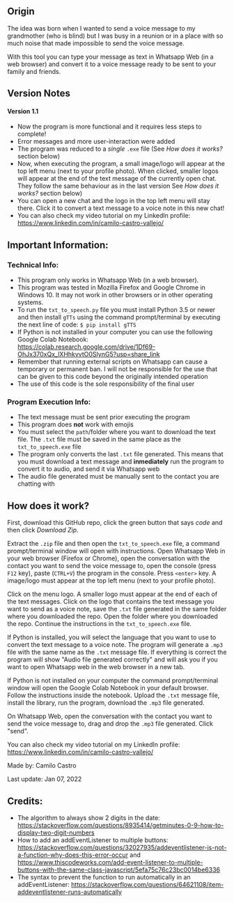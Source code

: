 ## Origin

The idea was born when I wanted to send a voice message to my grandmother (who is blind) but I was busy in a reunion or in a place with so much noise that made impossible to send the voice message.

With this tool you can type your message as text in Whatsapp Web (in a web browser) and convert it to a voice message ready to be sent to your family and friends.

## Version Notes
#### Version 1.1
- Now the program is more functional and it requires less steps to complete!
- Error messages and more user-interaction were added
- The program was reduced to a *single* `.exe` file (See *How does it works?* section below)
- Now, when executing the program, a small image/logo will appear at the top left menu (next to your profile photo). When clicked, smaller logos will appear at the end of the text message of the currently open chat. They follow the same behaviour as in the last version See *How does it works?* section below)
- You can open a new chat and the logo in the top left menu will stay there. Click it to convert a text message to a voice note in this new chat!
- You can also check my video tutorial on my LinkedIn profile: https://www.linkedin.com/in/camilo-castro-vallejo/

## Important Information:

### Technical Info:

- This program only works in Whatsapp Web (in a web browser).
- This program was tested in Mozilla Firefox and Google Chrome in Windows 10. It may not work in other browsers or in other operating systems.
- To run the `txt_to_speech.py` file you must install Python 3.5 or newer and then install `gTTs` using the command prompt/terminal by executing the next line of code: `$ pip install gTTS`
- If Python is not installed in your computer you can use the following Google Colab Notebook: https://colab.research.google.com/drive/1Df69-OhJx370xQx_lXHhkvvtO0SIynG5?usp=share_link
- Remember that running external scripts on Whatsapp can cause a temporary or permanent ban. I will not be responsible for the use that can be given to this code beyond the originally intended operation
- The use of this code is the sole responsibility of the final user

### Program Execution Info:

- The text message must be sent prior executing the program
- This program does **not** work with emojis
- You must select the `path`/folder where you want to download the text file. The `.txt` file must be saved in the same place as the `txt_to_speech.exe` file
- The program only converts the last `.txt` file generated. This means that you must download a text message and **inmediately** run the program to convert it to audio, and send it via Whatsapp web
- The audio file generated must be manually sent to the contact you are chatting with

## How does it work?

First, download this GitHub repo, click the green button that says *code* and then click *Download Zip*.

Extract the `.zip` file and then open the `txt_to_speech.exe` file, a command prompt/terminal window will open with instructions. Open Whatsapp Web in your web browser (Firefox or Chrome), open the conversation with the contact you want to send the voice message to, open the console (press `F12` key), paste (`CTRL+V`) the program in the console. Press `<enter>` key. A image/logo must appear at the top left menu (next to your profile photo).

Click on the menu logo. A smaller logo must appear at the end of each of the text messages. Click on the logo that contains the text message you want to send as a voice note, save the `.txt` file generated in the same folder where you downloaded the repo. Open the folder where you downloaded the repo. Continue the instructions in the `txt_to_speech.exe` file.

If Python is installed, you will select the language that you want to use to convert the text message to a voice note. The program will generate a `.mp3` file with the same name as the `.txt` message file. If everything is correct the program will show "Audio file <name> generated correctly" and will ask you if you want to open Whatsapp web in the web browser in a new tab.

If Python is not installed on your computer the command prompt/terminal window will open the Google Colab Notebook in your default browser. Follow the instructions inside the notebook. Upload the `.txt` message file, install the library, run the program, download the `.mp3` file generated.

On Whatsapp Web, open the conversation with the contact you want to send the voice message to, drag and drop the `.mp3` file generated. Click "send".

You can also check my video tutorial on my LinkedIn profile: https://www.linkedin.com/in/camilo-castro-vallejo/


Made by: Camilo Castro

Last update: Jan 07, 2022


## Credits:

- The algorithm to always show 2 digits in the date: https://stackoverflow.com/questions/8935414/getminutes-0-9-how-to-display-two-digit-numbers
- How to add an addEventListener to multiple buttons: https://stackoverflow.com/questions/32027935/addeventlistener-is-not-a-function-why-does-this-error-occur and https://www.thiscodeworks.com/add-event-listener-to-multiple-buttons-with-the-same-class-javascript/5efa75c76c23bc0014be6336
- The syntax to prevent the function to run automatically in an addEventListener: https://stackoverflow.com/questions/64621108/item-addeventlistener-runs-automatically
